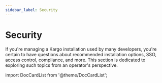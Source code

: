 ```yaml
---
sidebar_label: Security
---
```


# Security

If you're managing a Kargo installation used by many developers, you're certain
to have questions about recommended installation options, SSO, access control,
compliance, and more. This section is dedicated to exploring such topics from an
operator's perspective.

import DocCardList from '@theme/DocCardList';

<DocCardList />
